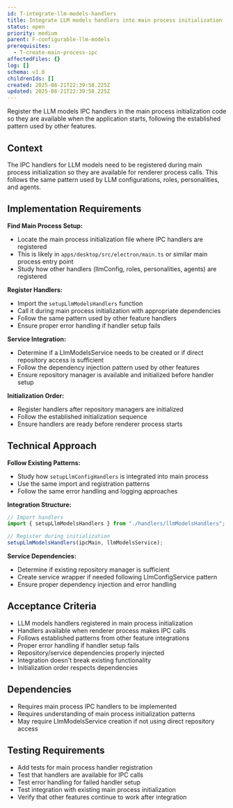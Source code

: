 ```yaml
---
id: T-integrate-llm-models-handlers
title: Integrate LLM models handlers into main process initialization
status: open
priority: medium
parent: F-configurable-llm-models
prerequisites:
  - T-create-main-process-ipc
affectedFiles: {}
log: []
schema: v1.0
childrenIds: []
created: 2025-08-21T22:39:58.225Z
updated: 2025-08-21T22:39:58.225Z
---
```


Register the LLM models IPC handlers in the main process initialization code so they are available when the application starts, following the established pattern used by other features.

## Context

The IPC handlers for LLM models need to be registered during main process initialization so they are available for renderer process calls. This follows the same pattern used by LLM configurations, roles, personalities, and agents.

## Implementation Requirements

**Find Main Process Setup:**

- Locate the main process initialization file where IPC handlers are registered
- This is likely in `apps/desktop/src/electron/main.ts` or similar main process entry point
- Study how other handlers (llmConfig, roles, personalities, agents) are registered

**Register Handlers:**

- Import the `setupLlmModelsHandlers` function
- Call it during main process initialization with appropriate dependencies
- Follow the same pattern used by other feature handlers
- Ensure proper error handling if handler setup fails

**Service Integration:**

- Determine if a LlmModelsService needs to be created or if direct repository access is sufficient
- Follow the dependency injection pattern used by other features
- Ensure repository manager is available and initialized before handler setup

**Initialization Order:**

- Register handlers after repository managers are initialized
- Follow the established initialization sequence
- Ensure handlers are ready before renderer process starts

## Technical Approach

**Follow Existing Patterns:**

- Study how `setupLlmConfigHandlers` is integrated into main process
- Use the same import and registration patterns
- Follow the same error handling and logging approaches

**Integration Structure:**

```typescript
// Import handlers
import { setupLlmModelsHandlers } from "./handlers/llmModelsHandlers";

// Register during initialization
setupLlmModelsHandlers(ipcMain, llmModelsService);
```

**Service Dependencies:**

- Determine if existing repository manager is sufficient
- Create service wrapper if needed following LlmConfigService pattern
- Ensure proper dependency injection and error handling

## Acceptance Criteria

- LLM models handlers registered in main process initialization
- Handlers available when renderer process makes IPC calls
- Follows established patterns from other feature integrations
- Proper error handling if handler setup fails
- Repository/service dependencies properly injected
- Integration doesn't break existing functionality
- Initialization order respects dependencies

## Dependencies

- Requires main process IPC handlers to be implemented
- Requires understanding of main process initialization patterns
- May require LlmModelsService creation if not using direct repository access

## Testing Requirements

- Add tests for main process handler registration
- Test that handlers are available for IPC calls
- Test error handling for failed handler setup
- Test integration with existing main process initialization
- Verify that other features continue to work after integration
